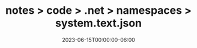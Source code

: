 ---
title: notes > code > .net > namespaces > system.text.json
date: 2023-06-15T00:00:00-06:00
draft: false
---